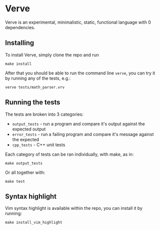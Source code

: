 # Verve

Verve is an experimental, minimalistic, static, functional language with 0 dependencies.

## Installing

To install Verve, simply clone the repo and run
```
make install
```

After that you should be able to run the command line `verve`, you can try it by running any of the tests, e.g.:
```
verve tests/math_parser.vrv
```

## Running the tests

The tests are broken into 3 categories:
* `output_tests` - run a program and compare it's output against the expected output
* `error_tests` - run a failing program and compare it's message against the expected
* `cpp_tests` - C++ unit tests

Each category of tests can be ran individually, with make, as in:
```
make output_tests
```

Or all together with:
```
make test
```

## Syntax highlight
Vim syntax highlight is available within the repo, you can install it by running:
```
make install_vim_highlight
```
